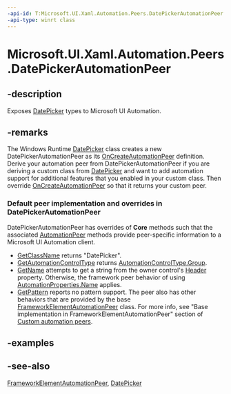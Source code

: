 ```yaml
---
-api-id: T:Microsoft.UI.Xaml.Automation.Peers.DatePickerAutomationPeer
-api-type: winrt class
---
```


<!-- Class syntax.
public class DatePickerAutomationPeer : Windows.UI.Xaml.Automation.Peers.FrameworkElementAutomationPeer, Windows.UI.Xaml.Automation.Peers.IDatePickerAutomationPeer
-->

# Microsoft.UI.Xaml.Automation.Peers.DatePickerAutomationPeer

## -description
Exposes [DatePicker](../microsoft.ui.xaml.controls/datepicker.md) types to Microsoft UI Automation.

## -remarks
The Windows Runtime  [DatePicker](../microsoft.ui.xaml.controls/datepicker.md) class creates a new DatePickerAutomationPeer as its [OnCreateAutomationPeer](../microsoft.ui.xaml/uielement_oncreateautomationpeer_1478162674.md) definition. Derive your automation peer from DatePickerAutomationPeer if you are deriving a custom class from [DatePicker](../microsoft.ui.xaml.controls/datepicker.md) and want to add automation support for additional features that you enabled in your custom class. Then override [OnCreateAutomationPeer](../microsoft.ui.xaml/uielement_oncreateautomationpeer_1478162674.md) so that it returns your custom peer.

### Default peer implementation and overrides in **DatePickerAutomationPeer**

DatePickerAutomationPeer has overrides of **Core** methods such that the associated [AutomationPeer](automationpeer.md) methods provide peer-specific information to a Microsoft UI Automation client.

+ [GetClassName](automationpeer_getclassname_614238974.md) returns "DatePicker".
+ [GetAutomationControlType](automationpeer_getautomationcontroltype_1156384152.md) returns [AutomationControlType.Group](automationcontroltype.md).
+ [GetName](automationpeer_getname_1386609741.md) attempts to get a string from the owner control's [Header](../microsoft.ui.xaml.controls/datepicker_header.md) property. Otherwise, the framework peer behavior of using [AutomationProperties.Name](/uwp/api/microsoft.ui.xaml.automation.automationproperties#xaml-attached-properties) applies.
+ [GetPattern](automationpeer_getpattern_1700082720.md) reports no pattern support.
The peer also has other behaviors that are provided by the base [FrameworkElementAutomationPeer](frameworkelementautomationpeer.md) class. For more info, see "Base implementation in FrameworkElementAutomationPeer" section of [Custom automation peers](/windows/uwp/accessibility/custom-automation-peers).

## -examples

## -see-also
[FrameworkElementAutomationPeer](frameworkelementautomationpeer.md), [DatePicker](../microsoft.ui.xaml.controls/datepicker.md)

